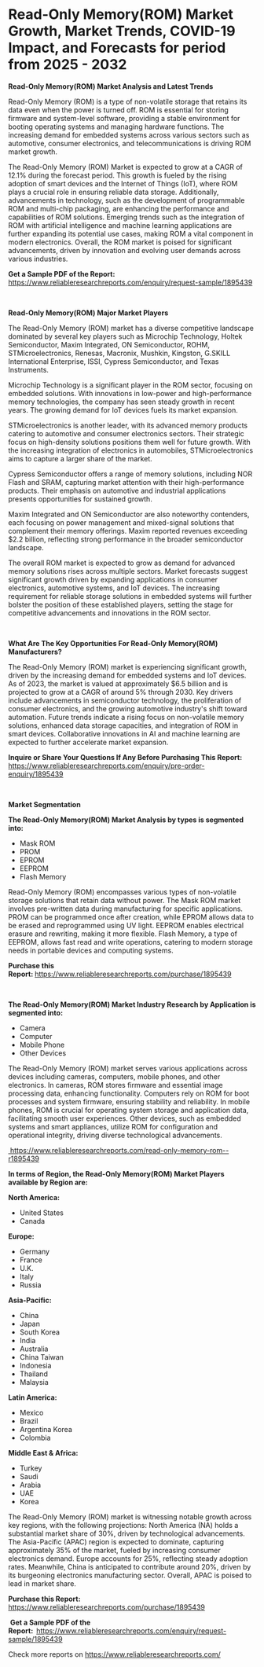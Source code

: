 <p><h1>Read-Only Memory(ROM) Market Growth, Market Trends, COVID-19 Impact, and Forecasts for period from 2025 - 2032</h1></p><p><strong>Read-Only Memory(ROM) Market Analysis and Latest Trends</strong></p>
<p><p>Read-Only Memory (ROM) is a type of non-volatile storage that retains its data even when the power is turned off. ROM is essential for storing firmware and system-level software, providing a stable environment for booting operating systems and managing hardware functions. The increasing demand for embedded systems across various sectors such as automotive, consumer electronics, and telecommunications is driving ROM market growth.</p><p>The Read-Only Memory (ROM) Market is expected to grow at a CAGR of 12.1% during the forecast period. This growth is fueled by the rising adoption of smart devices and the Internet of Things (IoT), where ROM plays a crucial role in ensuring reliable data storage. Additionally, advancements in technology, such as the development of programmable ROM and multi-chip packaging, are enhancing the performance and capabilities of ROM solutions. Emerging trends such as the integration of ROM with artificial intelligence and machine learning applications are further expanding its potential use cases, making ROM a vital component in modern electronics. Overall, the ROM market is poised for significant advancements, driven by innovation and evolving user demands across various industries.</p></p>
<p><strong>Get a Sample PDF of the Report:&nbsp;</strong> <a href="https://www.reliableresearchreports.com/enquiry/request-sample/1895439?utm_campaign=2002&utm_medium=2&utm_source=Github&utm_content=ia&utm_term=14012025&utm_id=read-only-memoryrom">https://www.reliableresearchreports.com/enquiry/request-sample/1895439</a></p>
<p>&nbsp;</p>
<p><strong>Read-Only Memory(ROM) Major Market Players</strong></p>
<p><p>The Read-Only Memory (ROM) market has a diverse competitive landscape dominated by several key players such as Microchip Technology, Holtek Semiconductor, Maxim Integrated, ON Semiconductor, ROHM, STMicroelectronics, Renesas, Macronix, Mushkin, Kingston, G.SKILL International Enterprise, ISSI, Cypress Semiconductor, and Texas Instruments.</p><p>Microchip Technology is a significant player in the ROM sector, focusing on embedded solutions. With innovations in low-power and high-performance memory technologies, the company has seen steady growth in recent years. The growing demand for IoT devices fuels its market expansion.</p><p>STMicroelectronics is another leader, with its advanced memory products catering to automotive and consumer electronics sectors. Their strategic focus on high-density solutions positions them well for future growth. With the increasing integration of electronics in automobiles, STMicroelectronics aims to capture a larger share of the market.</p><p>Cypress Semiconductor offers a range of memory solutions, including NOR Flash and SRAM, capturing market attention with their high-performance products. Their emphasis on automotive and industrial applications presents opportunities for sustained growth.</p><p>Maxim Integrated and ON Semiconductor are also noteworthy contenders, each focusing on power management and mixed-signal solutions that complement their memory offerings. Maxim reported revenues exceeding $2.2 billion, reflecting strong performance in the broader semiconductor landscape.</p><p>The overall ROM market is expected to grow as demand for advanced memory solutions rises across multiple sectors. Market forecasts suggest significant growth driven by expanding applications in consumer electronics, automotive systems, and IoT devices. The increasing requirement for reliable storage solutions in embedded systems will further bolster the position of these established players, setting the stage for competitive advancements and innovations in the ROM sector.</p></p>
<p>&nbsp;</p>
<p><strong>What Are The Key Opportunities For Read-Only Memory(ROM) Manufacturers?</strong></p>
<p><p>The Read-Only Memory (ROM) market is experiencing significant growth, driven by the increasing demand for embedded systems and IoT devices. As of 2023, the market is valued at approximately $6.5 billion and is projected to grow at a CAGR of around 5% through 2030. Key drivers include advancements in semiconductor technology, the proliferation of consumer electronics, and the growing automotive industry's shift toward automation. Future trends indicate a rising focus on non-volatile memory solutions, enhanced data storage capacities, and integration of ROM in smart devices. Collaborative innovations in AI and machine learning are expected to further accelerate market expansion.</p></p>
<p><strong>Inquire or Share Your Questions If Any Before Purchasing This Report:</strong> <a href="https://www.reliableresearchreports.com/enquiry/pre-order-enquiry/1895439?utm_campaign=2002&utm_medium=2&utm_source=Github&utm_content=ia&utm_term=14012025&utm_id=read-only-memoryrom">https://www.reliableresearchreports.com/enquiry/pre-order-enquiry/1895439</a></p>
<p>&nbsp;</p>
<p><strong>Market Segmentation</strong></p>
<p><strong>The Read-Only Memory(ROM) Market Analysis by types is segmented into:</strong></p>
<p><ul><li>Mask ROM</li><li>PROM</li><li>EPROM</li><li>EEPROM</li><li>Flash Memory</li></ul></p>
<p><p>Read-Only Memory (ROM) encompasses various types of non-volatile storage solutions that retain data without power. The Mask ROM market involves pre-written data during manufacturing for specific applications. PROM can be programmed once after creation, while EPROM allows data to be erased and reprogrammed using UV light. EEPROM enables electrical erasure and rewriting, making it more flexible. Flash Memory, a type of EEPROM, allows fast read and write operations, catering to modern storage needs in portable devices and computing systems.</p></p>
<p><strong>Purchase this Report:&nbsp;</strong><a href="https://www.reliableresearchreports.com/purchase/1895439?utm_campaign=2002&utm_medium=2&utm_source=Github&utm_content=ia&utm_term=14012025&utm_id=read-only-memoryrom">https://www.reliableresearchreports.com/purchase/1895439</a></p>
<p>&nbsp;</p>
<p><strong>The Read-Only Memory(ROM) Market Industry Research by Application is segmented into:</strong></p>
<p><ul><li>Camera</li><li>Computer</li><li>Mobile Phone</li><li>Other Devices</li></ul></p>
<p><p>The Read-Only Memory (ROM) market serves various applications across devices including cameras, computers, mobile phones, and other electronics. In cameras, ROM stores firmware and essential image processing data, enhancing functionality. Computers rely on ROM for boot processes and system firmware, ensuring stability and reliability. In mobile phones, ROM is crucial for operating system storage and application data, facilitating smooth user experiences. Other devices, such as embedded systems and smart appliances, utilize ROM for configuration and operational integrity, driving diverse technological advancements.</p></p>
<p><a href="https://www.reliableresearchreports.com/read-only-memory-rom--r1895439?utm_campaign=2002&utm_medium=2&utm_source=Github&utm_content=ia&utm_term=14012025&utm_id=read-only-memoryrom">&nbsp;https://www.reliableresearchreports.com/read-only-memory-rom--r1895439</a></p>
<p><strong>In terms of Region, the Read-Only Memory(ROM) Market Players available by Region are:</strong></p>
<p>
    <p> <strong> North America: </strong>
        <ul>
            <li>United States</li>
            <li>Canada</li>
        </ul>
        </p> 
    <p> <strong> Europe: </strong>
        <ul>
            <li>Germany</li>
            <li>France</li>
            <li>U.K.</li>
            <li>Italy</li>
            <li>Russia</li>
        </ul>
        </p> 
    <p> <strong> Asia-Pacific: </strong>
        <ul>
            <li>China</li>
            <li>Japan</li>
            <li>South Korea</li>
            <li>India</li>
            <li>Australia</li>
            <li>China Taiwan</li>
            <li>Indonesia</li>
            <li>Thailand</li>
            <li>Malaysia</li>
        </ul>
        </p> 
    <p> <strong> Latin America: </strong>
        <ul>
            <li>Mexico</li>
            <li>Brazil</li>
            <li>Argentina Korea</li>
            <li>Colombia</li>
        </ul>
        </p> 
    <p> <strong> Middle East & Africa: </strong>
        <ul>
            <li>Turkey</li>
            <li>Saudi</li>
            <li>Arabia</li>
            <li>UAE</li>
            <li>Korea</li>
        </ul>
    </p>
    </p>
<p><p>The Read-Only Memory (ROM) market is witnessing notable growth across key regions, with the following projections: North America (NA) holds a substantial market share of 30%, driven by technological advancements. The Asia-Pacific (APAC) region is expected to dominate, capturing approximately 35% of the market, fueled by increasing consumer electronics demand. Europe accounts for 25%, reflecting steady adoption rates. Meanwhile, China is anticipated to contribute around 20%, driven by its burgeoning electronics manufacturing sector. Overall, APAC is poised to lead in market share.</p></p>
<p><strong>Purchase this Report: </strong><a href="https://www.reliableresearchreports.com/purchase/1895439?utm_campaign=2002&utm_medium=2&utm_source=Github&utm_content=ia&utm_term=14012025&utm_id=read-only-memoryrom">https://www.reliableresearchreports.com/purchase/1895439</a></p>
<p>&nbsp;<strong>Get a Sample PDF of the Report:&nbsp;&nbsp;</strong><a href="https://www.reliableresearchreports.com/enquiry/request-sample/1895439?utm_campaign=2002&utm_medium=2&utm_source=Github&utm_content=ia&utm_term=14012025&utm_id=read-only-memoryrom">https://www.reliableresearchreports.com/enquiry/request-sample/1895439</a></p>
<p><strong></strong></p>
<p>Check more reports on <a href="https://www.reliableresearchreports.com/?utm_campaign=2002&utm_medium=2&utm_source=Github&utm_content=ia&utm_term=14012025&utm_id=read-only-memoryrom">https://www.reliableresearchreports.com/</a></p>